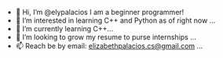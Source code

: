 - 👋 Hi, I’m @elypalacios I am a beginner programmer!
- 👀 I’m interested in learning C++ and Python as of right now ...
- 🌱 I’m currently learning C++...
- 💞️ I’m looking to grow my resume to purse internships ...
- 📫 Reach be by email: elizabethpalacios.cs@gmail.com ...

<!---
elypalacios/elypalacios is a ✨ special ✨ repository because its `README.md` (this file) appears on your GitHub profile.
You can click the Preview link to take a look at your changes.
--->
